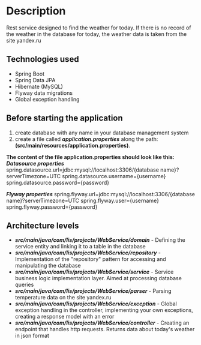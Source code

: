 # Description
Rest service designed to find the weather for today. If there is no record of the weather in the database for today, the weather data is taken from the site yandex.ru

## Technologies used
+ Spring Boot
+ Spring Data JPA
+ Hibernate (MySQL)
+ Flyway data migrations
+ Global exception handling

## Before starting the application
1. create database with any name in your database management system
2. create a file called ***application.properties*** along the path: **(src/main/resources/application.properties)**.

**The content of the file application.properties should look like this:**
***Datasource properties***
spring.datasource.url=jdbc:mysql://localhost:3306/{database name}?serverTimezone=UTC
spring.datasource.username={username}
spring.datasource.password={password}

***Flyway properties***
spring.flyway.url=jdbc:mysql://localhost:3306/{database name}?serverTimezone=UTC
spring.flyway.user={username}
spring.flyway.password={password}


## Architecture levels
+ ***src/main/java/com/lis/projects/WebService/domain*** - Defining the service entity and linking it to a table in the database
+ ***src/main/java/com/lis/projects/WebService/repository*** - Implementation of the "repository" pattern for accessing and manipulating the database
+ ***src/main/java/com/lis/projects/WebService/service*** - 
Service business logic implementation layer. Aimed at processing database queries
+ ***src/main/java/com/lis/projects/WebService/parser*** -
Parsing temperature data on the site yandex.ru
+ ***src/main/java/com/lis/projects/WebService/exception*** - 
Global exception handling in the controller, implementing your own exceptions, creating a response model with an error
+ ***src/main/java/com/lis/projects/WebService/controller*** - Creating an endpoint that handles http requests. 
Returns data about today's weather in json format

